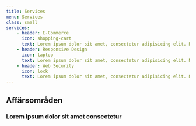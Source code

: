 ```yaml
---
title: Services
menu: Services
class: small
services:
    - header: E-Commerce
      icon: shopping-cart
      text: Lorem ipsum dolor sit amet, consectetur adipisicing elit. Minima maxime quam architecto quo inventore harum ex magni, dicta impedit.
    - header: Responsive Design
      icon: laptop
      text: Lorem ipsum dolor sit amet, consectetur adipisicing elit. Minima maxime quam architecto quo inventore harum ex magni, dicta impedit.
    - header: Web Security
      icon: lock
      text: Lorem ipsum dolor sit amet, consectetur adipisicing elit. Minima maxime quam architecto quo inventore harum ex magni, dicta impedit.
---
```


## Affärsområden
### Lorem ipsum dolor sit amet consectetur

